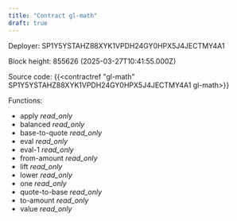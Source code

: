 ```yaml
---
title: "Contract gl-math"
draft: true
---
```

Deployer: SP1Y5YSTAHZ88XYK1VPDH24GY0HPX5J4JECTMY4A1


 



Block height: 855626 (2025-03-27T10:41:55.000Z)

Source code: {{<contractref "gl-math" SP1Y5YSTAHZ88XYK1VPDH24GY0HPX5J4JECTMY4A1 gl-math>}}

Functions:

* apply _read_only_
* balanced _read_only_
* base-to-quote _read_only_
* eval _read_only_
* eval-1 _read_only_
* from-amount _read_only_
* lift _read_only_
* lower _read_only_
* one _read_only_
* quote-to-base _read_only_
* to-amount _read_only_
* value _read_only_
